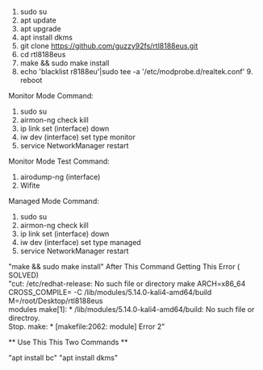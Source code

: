 1. sudo su 
2. apt update 
3. apt upgrade 
4. apt  install dkms
5. git clone https://github.com/guzzy92fs/rtl8188eus.git
6. cd rtl8188eus 
7. make && sudo make install 
8. echo 'blacklist r8188eu'|sudo tee -a '/etc/modprobe.d/realtek.conf' 9. reboot 

Monitor Mode Command:  


1. sudo su 
2. airmon-ng check kill 
3. ip link set (interface) down 
4. iw dev (interface) set type monitor
5. service NetworkManager restart 

Monitor Mode Test Command: 

1. airodump-ng (interface) 
2. Wifite  

Managed Mode Command:  

1. sudo su  
2. airmon-ng check kill 
3. ip link set (interface) down 
4. iw dev (interface) set type managed 
5. service NetworkManager restart   

"make && sudo make install" 
After This Command Getting This Error ( SOLVED)  
"cut: /etc/redhat-release: No such file or directory make ARCH=x86_64 CROSS_COMPILE= -C /lib/modules/5.14.0-kali4-amd64/build M=/root/Desktop/rtl8188eus  
modules make[1]:  * /lib/modules/5.14.0-kali4-amd64/build: No such file or directroy.    
Stop. make: * [makefile:2062: module] Error 2" 


** Use This This Two Commands  ** 

"apt install bc" 
"apt install dkms"
